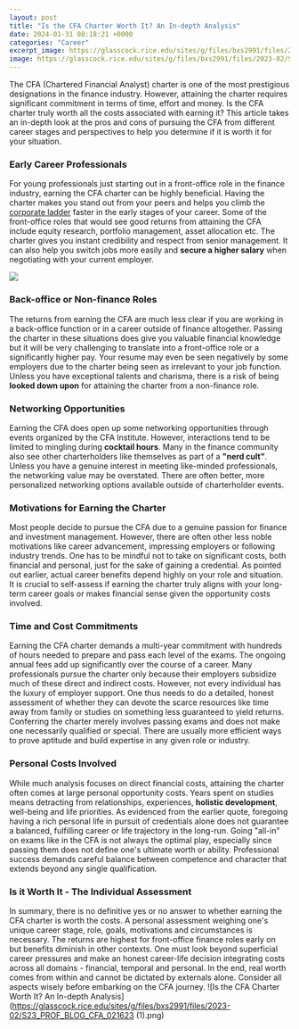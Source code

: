 ```yaml
---
layout: post
title: "Is the CFA Charter Worth It? An In-depth Analysis"
date: 2024-01-31 08:18:21 +0000
categories: "Career"
excerpt_image: https://glasscock.rice.edu/sites/g/files/bxs2991/files/2023-02/S23_PROF_BLOG_CFA_021623 (1).png
image: https://glasscock.rice.edu/sites/g/files/bxs2991/files/2023-02/S23_PROF_BLOG_CFA_021623 (1).png
---
```


The CFA (Chartered Financial Analyst) charter is one of the most prestigious designations in the finance industry. However, attaining the charter requires significant commitment in terms of time, effort and money. Is the CFA charter truly worth all the costs associated with earning it? This article takes an in-depth look at the pros and cons of pursuing the CFA from different career stages and perspectives to help you determine if it is worth it for your situation.
### Early Career Professionals
For young professionals just starting out in a front-office role in the finance industry, earning the CFA charter can be highly beneficial. Having the charter makes you stand out from your peers and helps you climb the [corporate ladder](https://store.fi.io.vn/chihuahua-sunflower-you-are-my-world-shirt-chihuahua-lovers-female-tshirt-dog-themed-gifts3549-t-shirt) faster in the early stages of your career. Some of the front-office roles that would see good returns from attaining the CFA include equity research, portfolio management, asset allocation etc. The charter gives you instant credibility and respect from senior management. It can also help you switch jobs more easily and **secure a higher salary** when negotiating with your current employer. 

![](https://300hours.com/wp-content/uploads/2022/03/Benefits-of-the-CFA-charter-614x1024.png)
### Back-office or Non-finance Roles
The returns from earning the CFA are much less clear if you are working in a back-office function or in a career outside of finance altogether. Passing the charter in these situations does give you valuable financial knowledge but it will be very challenging to translate into a front-office role or a significantly higher pay. Your resume may even be seen negatively by some employers due to the charter being seen as irrelevant to your job function. Unless you have exceptional talents and charisma, there is a risk of being **looked down upon** for attaining the charter from a non-finance role.
### Networking Opportunities 
Earning the CFA does open up some networking opportunities through events organized by the CFA Institute. However, interactions tend to be limited to mingling during **cocktail hours**. Many in the finance community also see other charterholders like themselves as part of a **"nerd cult"**. Unless you have a genuine interest in meeting like-minded professionals, the networking value may be overstated. There are often better, more personalized networking options available outside of charterholder events.
### Motivations for Earning the Charter
Most people decide to pursue the CFA due to a genuine passion for finance and investment management. However, there are often other less noble motivations like career advancement, impressing employers or following industry trends. One has to be mindful not to take on significant costs, both financial and personal, just for the sake of gaining a credential. As pointed out earlier, actual career benefits depend highly on your role and situation. It is crucial to self-assess if earning the charter truly aligns with your long-term career goals or makes financial sense given the opportunity costs involved.
### Time and Cost Commitments  
Earning the CFA charter demands a multi-year commitment with hundreds of hours needed to prepare and pass each level of the exams. The ongoing annual fees add up significantly over the course of a career. Many professionals pursue the charter only because their employers subsidize much of these direct and indirect costs. However, not every individual has the luxury of employer support. One thus needs to do a detailed, honest assessment of whether they can devote the scarce resources like time away from family or studies on something less guaranteed to yield returns. Conferring the charter merely involves passing exams and does not make one necessarily qualified or special. There are usually more efficient ways to prove aptitude and build expertise in any given role or industry. 
### Personal Costs Involved
While much analysis focuses on direct financial costs, attaining the charter often comes at large personal opportunity costs. Years spent on studies means detracting from relationships, experiences, **holistic development**, well-being and life priorities. As evidenced from the earlier quote, foregoing having a rich personal life in pursuit of credentials alone does not guarantee a balanced, fulfilling career or life trajectory in the long-run. Going "all-in" on exams like in the CFA is not always the optimal play, especially since passing them does not define one's ultimate worth or ability. Professional success demands careful balance between competence and character that extends beyond any single qualification.
### Is it Worth It - The Individual Assessment
In summary, there is no definitive yes or no answer to whether earning the CFA charter is worth the costs. A personal assessment weighing one's unique career stage, role, goals, motivations and circumstances is necessary. The returns are highest for front-office finance roles early on but benefits diminish in other contexts. One must look beyond superficial career pressures and make an honest career-life decision integrating costs across all domains - financial, temporal and personal. In the end, real worth comes from within and cannot be dictated by externals alone. Consider all aspects wisely before embarking on the CFA journey.
![Is the CFA Charter Worth It? An In-depth Analysis](https://glasscock.rice.edu/sites/g/files/bxs2991/files/2023-02/S23_PROF_BLOG_CFA_021623 (1).png)